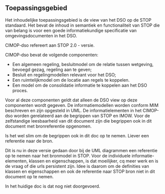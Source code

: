 Toepassingsgebied
-----------------

Het inhoudelijke toepassingsgebied is de view van het DSO op de STOP standaard. Het bevat de inhoud in semantiek en functionaliteit van STOP die van belang is voor een goede informatiekundige specificatie van omgevingsdocumenten in het DSO.

CIMOP-dso refereert aan STOP 2.0 - versie.

CIMOP-dso bevat de volgende componenten:
- Een algemeen regeling, besluitmodel om de relatie tussen wetgeving, bevoegd gezag, regeling aan te geven;
- Besluit en regelingmodellen relevant voor het DSO;
- Een ruimtelijkmodel om de locatie aan regels te koppelen.
- Een model om de consolidatie informatie te koppelen aan het DSO proces.

Voor al deze componenten geldt dat alleen de DSO view op deze componenten wordt gegeven.
De informatiemodellen worden conform MIM beschreven en zijn opgesteld in UML. De informatielementen in het CIMOP-dso worden gerelateerd aan de begrippen van STOP en IMOW. Voor de zelfstandige leesbaarheid van dit document zijn die begrippen ook in dit document met bronreferentie opgenomen.

<aside class="note">
Is het wel slim om de begrippen ook in dit doc op te nemen. Liever een referentie naar de bron.

Dit is nu in deze versie gedaan door bij de UML diagrammen een referentie op te nemen naar het bronmodel in STOP.
Voor de individuele informatie-elementen, klassen en eigenschappen, is dat moeilijker, cq meer werk en is de vraag of die urls persistent zijn. Idee is daarom om de definities van klassen en eigenschappen en ook de referentie naar STOP bron niet in dit document op te nemen. 

In het huidige doc is dat nog niet doorgevoerd. 
</aside>